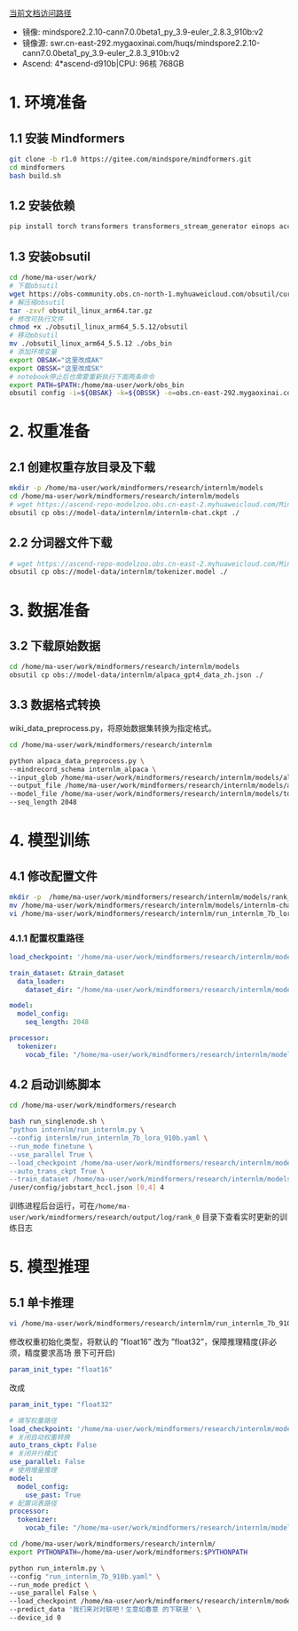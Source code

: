 [当前文档访问路径](https://ai-fae.readthedocs.io/zh-cn/latest/ok_InternLM-7b%20微调推理(910b).html)

- 镜像: mindspore2.2.10-cann7.0.0beta1_py_3.9-euler_2.8.3_910b:v2
- 镜像源: swr.cn-east-292.mygaoxinai.com/huqs/mindspore2.2.10-cann7.0.0beta1_py_3.9-euler_2.8.3_910b:v2
- Ascend: 4*ascend-d910b|CPU: 96核 768GB


# 1. 环境准备

## 1.1 安装 Mindformers

```bash
git clone -b r1.0 https://gitee.com/mindspore/mindformers.git
cd mindformers
bash build.sh

```

## 1.2 安装依赖

```bash
pip install torch transformers transformers_stream_generator einops accelerate tiktoken

```

## 1.3 安装obsutil

```bash
cd /home/ma-user/work/
# 下载obsutil
wget https://obs-community.obs.cn-north-1.myhuaweicloud.com/obsutil/current/obsutil_linux_arm64.tar.gz
# 解压缩obsutil
tar -zxvf obsutil_linux_arm64.tar.gz
# 修改可执行文件
chmod +x ./obsutil_linux_arm64_5.5.12/obsutil
# 移动obsutil
mv ./obsutil_linux_arm64_5.5.12 ./obs_bin
# 添加环境变量
export OBSAK="这里改成AK"
export OBSSK="这里改成SK"
# notebook停止后也需要重新执行下面两条命令
export PATH=$PATH:/home/ma-user/work/obs_bin
obsutil config -i=${OBSAK} -k=${OBSSK} -e=obs.cn-east-292.mygaoxinai.com

```


# 2. 权重准备

## 2.1 创建权重存放目录及下载
```bash
mkdir -p /home/ma-user/work/mindformers/research/internlm/models
cd /home/ma-user/work/mindformers/research/internlm/models
# wget https://ascend-repo-modelzoo.obs.cn-east-2.myhuaweicloud.com/MindFormers/internlm/internlm-chat.ckpt
obsutil cp obs://model-data/internlm/internlm-chat.ckpt ./

```
 
## 2.2 分词器文件下载
```bash
# wget https://ascend-repo-modelzoo.obs.cn-east-2.myhuaweicloud.com/MindFormers/internlm/tokenizer.model
obsutil cp obs://model-data/internlm/tokenizer.model ./
```

# 3. 数据准备

## 3.2 下载原始数据

```bash
cd /home/ma-user/work/mindformers/research/internlm/models
obsutil cp obs://model-data/internlm/alpaca_gpt4_data_zh.json ./
```

## 3.3 数据格式转换

wiki_data_preprocess.py，将原始数据集转换为指定格式。

```bash
cd /home/ma-user/work/mindformers/research/internlm

python alpaca_data_preprocess.py \
--mindrecord_schema internlm_alpaca \
--input_glob /home/ma-user/work/mindformers/research/internlm/models/alpaca_gpt4_data_zh.json \
--output_file /home/ma-user/work/mindformers/research/internlm/models/alpaca.mindrecord \
--model_file /home/ma-user/work/mindformers/research/internlm/models/tokenizer.model \
--seq_length 2048
```

# 4. 模型训练

## 4.1 修改配置文件

```bash
mkdir -p  /home/ma-user/work/mindformers/research/internlm/models/rank_0
mv /home/ma-user/work/mindformers/research/internlm/models/internlm-chat.ckpt /home/ma-user/work/mindformers/research/internlm/models/rank_0/internlm-chat.ckpt
vi /home/ma-user/work/mindformers/research/internlm/run_internlm_7b_lora_910b.yaml
```

### 4.1.1 配置权重路径

```yaml
load_checkpoint: '/home/ma-user/work/mindformers/research/internlm/models/'

train_dataset: &train_dataset
  data_loader:
    dataset_dir: "/home/ma-user/work/mindformers/research/internlm/models/alpaca.mindrecord"

model:
  model_config:
    seq_length: 2048

processor:
  tokenizer:
    vocab_file: "/home/ma-user/work/mindformers/research/internlm/models/tokenizer.model"
```

## 4.2 启动训练脚本

```bash
cd /home/ma-user/work/mindformers/research

bash run_singlenode.sh \
"python internlm/run_internlm.py \
--config internlm/run_internlm_7b_lora_910b.yaml \
--run_mode finetune \
--use_parallel True \
--load_checkpoint /home/ma-user/work/mindformers/research/internlm/models/ \
--auto_trans_ckpt True \
--train_dataset /home/ma-user/work/mindformers/research/internlm/models/alpaca.mindrecord" \
/user/config/jobstart_hccl.json [0,4] 4
```

训练进程后台运行，可在`/home/ma-user/work/mindformers/research/output/log/rank_0` 目录下查看实时更新的训练日志

# 5. 模型推理

## 5.1 单卡推理

```bash
vi /home/ma-user/work/mindformers/research/internlm/run_internlm_7b_910b.yaml
```

修改权重初始化类型，将默认的 ”float16” 改为 ”float32”，保障推理精度(非必须，精度要求高场 景下可开启)

```yaml
param_init_type: "float16"
```
改成
```yaml
param_init_type: "float32"
```

```yaml
# 填写权重路径
load_checkpoint: '/home/ma-user/work/mindformers/research/internlm/models/rank_0/internlm-chat.ckpt'
# 关闭自动权重转换
auto_trans_ckpt: False
# 关闭并行模式
use_parallel: False
# 使用增量推理
model:
  model_config:
    use_past: True
# 配置词表路径
processor:
  tokenizer:
    vocab_file: "/home/ma-user/work/mindformers/research/internlm/models/tokenizer.model"

```

```bash
cd /home/ma-user/work/mindformers/research/internlm/
export PYTHONPATH=/home/ma-user/work/mindformers:$PYTHONPATH

python run_internlm.py \
--config "run_internlm_7b_910b.yaml" \
--run_mode predict \
--use_parallel False \
--load_checkpoint /home/ma-user/work/mindformers/research/internlm/models/rank_0/internlm-chat.ckpt \
--predict_data '我们来对对联吧！生意如春意 的下联是' \
--device_id 0

```
